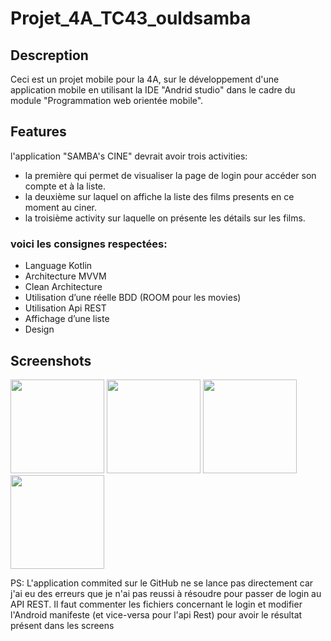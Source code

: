# Projet_4A_TC43_ouldsamba

## Descreption
Ceci est un projet mobile pour la 4A, sur le développement d'une application mobile en utilisant la IDE "Andrid studio" dans le cadre du module "Programmation web orientée mobile".

## Features

l'application "SAMBA's CINE" devrait avoir trois activities:
- la première qui permet de visualiser la page de login pour accéder son compte et à la liste.
- la deuxième sur laquel on affiche la liste des films presents en ce moment au ciner.
- la troisième activity sur laquelle on présente les détails sur les films.

### voici les consignes respectées:
- Language Kotlin
- Architecture MVVM
- Clean Architecture
- Utilisation d’une réelle BDD (ROOM pour les movies)
- Utilisation Api REST
- Affichage d’une liste
- Design

## Screenshots

<p >
  <img src="https://github.com/sambaahm/Projet_4A_TC43/blob/master/screen4A/Screenshot_20201230-224314_sambacine.jpg" width="150" >
  <img src="https://github.com/sambaahm/Projet_4A_TC43/blob/master/screen4A/Screenshot_20201230-224325_samba%20cine.jpg" width="150" >
  <img src="https://github.com/sambaahm/Projet_4A_TC43/blob/master/screen4A/Screenshot_20201230-224353_samba%20cine.jpg" width="150" >
  <img src="https://github.com/sambaahm/Projet_4A_TC43/blob/master/screen4A/Screenshot_20201230-224415_samba%20cine.jpg" width="150" >
</p>

PS: L'application commited sur le GitHub ne se lance pas directement car j'ai eu des erreurs que je n'ai pas reussi à résoudre pour passer de login au API REST. Il faut commenter les fichiers concernant le login et modifier l'Android manifeste (et vice-versa pour l'api Rest) pour avoir le résultat présent dans les screens 
